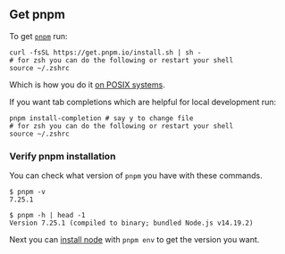 ## Get pnpm

To get [`pnpm`](https://pnpm.io/motivation) run:

```shell
curl -fsSL https://get.pnpm.io/install.sh | sh -
# for zsh you can do the following or restart your shell
source ~/.zshrc
```

Which is how you do it [on POSIX systems](https://pnpm.io/installation).

If you want tab completions which are helpful for local development run:

```shell
pnpm install-completion # say y to change file
# for zsh you can do the following or restart your shell
source ~/.zshrc
```

### Verify pnpm installation

You can check what version of `pnpm` you have with these commands.

```shellsession
$ pnpm -v
7.25.1

$ pnpm -h | head -1
Version 7.25.1 (compiled to binary; bundled Node.js v14.19.2)
```

Next you can [install node](install-node.md) with `pnpm env` to get the version
you want.
